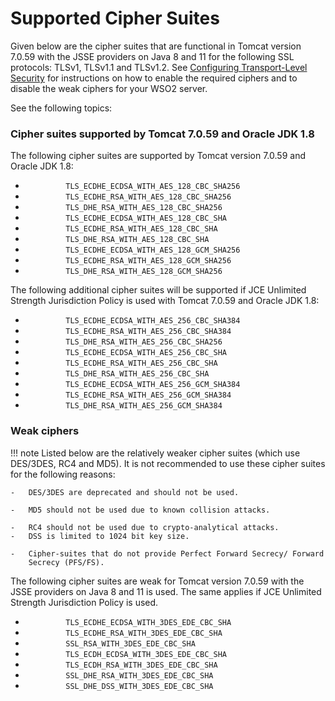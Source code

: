 # Supported Cipher Suites

Given below are the cipher suites that are functional in Tomcat version 7.0.59 with the JSSE providers on Java 8 and 11 for the following SSL
protocols: TLSv1, TLSv1.1 and TLSv1.2. See [Configuring Transport-Level
Security](../../setup/configuring-transport-level-security) for instructions on
how to enable the required ciphers and to disable the weak ciphers for
your WSO2 server.

See the following topics:  

### Cipher suites supported by Tomcat 7.0.59 and Oracle JDK 1.8

The following cipher suites are supported by Tomcat version 7.0.59 and
Oracle JDK 1.8:

-   `          TLS_ECDHE_ECDSA_WITH_AES_128_CBC_SHA256         `
-   `          TLS_ECDHE_RSA_WITH_AES_128_CBC_SHA256         `
-   `          TLS_DHE_RSA_WITH_AES_128_CBC_SHA256         `
-   `          TLS_ECDHE_ECDSA_WITH_AES_128_CBC_SHA         `
-   `          TLS_ECDHE_RSA_WITH_AES_128_CBC_SHA         `
-   `          TLS_DHE_RSA_WITH_AES_128_CBC_SHA         `
-   `          TLS_ECDHE_ECDSA_WITH_AES_128_GCM_SHA256         `
-   `          TLS_ECDHE_RSA_WITH_AES_128_GCM_SHA256         `
-   `          TLS_DHE_RSA_WITH_AES_128_GCM_SHA256         `

The following additional cipher suites will be supported if JCE
Unlimited Strength Jurisdiction Policy is used with Tomcat 7.0.59 and
Oracle JDK 1.8:

-   `          TLS_ECDHE_ECDSA_WITH_AES_256_CBC_SHA384         `
-   `          TLS_ECDHE_RSA_WITH_AES_256_CBC_SHA384         `
-   `          TLS_DHE_RSA_WITH_AES_256_CBC_SHA256         `
-   `          TLS_ECDHE_ECDSA_WITH_AES_256_CBC_SHA         `
-   `          TLS_ECDHE_RSA_WITH_AES_256_CBC_SHA         `
-   `          TLS_DHE_RSA_WITH_AES_256_CBC_SHA         `
-   `          TLS_ECDHE_ECDSA_WITH_AES_256_GCM_SHA384         `
-   `          TLS_ECDHE_RSA_WITH_AES_256_GCM_SHA384         `
-   `          TLS_DHE_RSA_WITH_AES_256_GCM_SHA384         `


### Weak ciphers

!!! note
    Listed below are the relatively weaker cipher suites (which use
    DES/3DES, RC4 and MD5). It is not recommended to use these cipher suites
    for the following reasons:
    
    -   DES/3DES are deprecated and should not be used.
    
    -   MD5 should not be used due to known collision attacks.
    
    -   RC4 should not be used due to crypto-analytical attacks.
    -   DSS is limited to 1024 bit key size.
    
    -   Cipher-suites that do not provide Perfect Forward Secrecy/ Forward
        Secrecy (PFS/FS).
    

The following cipher suites are weak for Tomcat version 7.0.59 with the JSSE providers on Java 8 and 11 is used. The same applies if JCE Unlimited
Strength Jurisdiction Policy is used.

-   `          TLS_ECDHE_ECDSA_WITH_3DES_EDE_CBC_SHA         `
-   `          TLS_ECDHE_RSA_WITH_3DES_EDE_CBC_SHA         `
-   `          SSL_RSA_WITH_3DES_EDE_CBC_SHA         `
-   `          TLS_ECDH_ECDSA_WITH_3DES_EDE_CBC_SHA         `
-   `          TLS_ECDH_RSA_WITH_3DES_EDE_CBC_SHA         `
-   `          SSL_DHE_RSA_WITH_3DES_EDE_CBC_SHA         `
-   `          SSL_DHE_DSS_WITH_3DES_EDE_CBC_SHA         `

